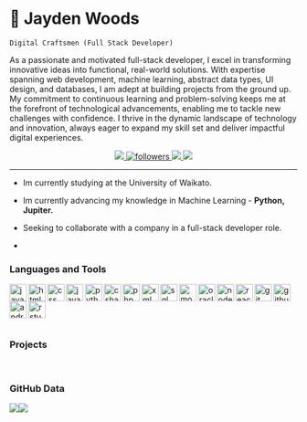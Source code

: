 <!-- Name -->
<div>
  <h1>🚀 Jayden Woods</h1>
</div>

<!-- job title -->
<code>Digital Craftsmen (Full Stack Developer)</code>

<!-- PROFILE PARAGRAPH -->
<div>
  <p>
    As a passionate and motivated full-stack developer, I excel in transforming innovative ideas into functional, real-world       solutions. With expertise spanning web development, machine learning, abstract data types, UI design, and databases, I am      adept at building projects from the ground up. My commitment to continuous learning and problem-solving keeps me at the        forefront of technological advancements, enabling me to tackle new challenges with confidence. I thrive in the dynamic         landscape of technology and innovation, always eager to expand my skill set and deliver impactful digital experiences.
  </p>
</div>

<!-- LINKS -->
<!-- LINKEDIN -->
<div>
  <p align="center" dir="auto">
    <a href="https://www.linkedin.com/in/jaydenwoods/" rel="nofollow" title="Connect on Linkedin">
      <img src="https://camo.githubusercontent.com/e8dbf62a04af86d46001864cd22338d8a8474486a0e976ec695580027c373c79/68747470733a2f2f696d672e736869656c64732e696f2f62616467652f6c696e6b6564696e2d2532333030373742352e7376673f267374796c653d666f722d7468652d6261646765266c6f676f3d6c696e6b6564696e266c6f676f436f6c6f723d7768697465" data-canonical-src="https://img.shields.io/badge/linkedin-%230077B5.svg?&amp;style=for-the-badge&amp;logo=linkedin&amp;logoColor=white" style="max-width: 100%;">
    </a>
  <!-- GITHUB FOLLOWERS -->
    <a href="https://github.com/JaydenxWoods?tab=followers" title="Follow me on Github">
      <img alt="followers" src="https://img.shields.io/badge/Follow-royalblue?style=for-the-badge&logo=github" style="max-width: 100%;">
    </a>
    <!-- INSTAGRAM -->
    <a href="https://www.instagram.com/jaydenxwoods/" title="Follow me on Instagram">
      <img src="https://img.shields.io/badge/Instagram-salmon?style=for-the-badge&logo=instagram&logoColor=white" style="max-width: 100%;">
    </a>
    <!-- GMAIL -->
    <a href="mailto:jaydenxxwoods@gmail.com" title="Send me an email">
      <img src="https://img.shields.io/badge/Gmail-red?style=for-the-badge&logo=gmail&logoColor=white" style="max-width: 100%;">
    </a>
  </p>
</div>
<hr></hr>

<div>
  <ul>
    <li><p>Im currently studying at the University of Waikato.</p></li>
    <li><p>Im currently advancing my knowledge in Machine Learning - <b>Python, Jupiter.</b></p></li>
    <li><p>Seeking to collaborate with a company in a full-stack developer role.</p></li>
    <li><p></p></li>
  </ul>
</div>

<!-- LANGUAGES AND TOOLS -->
<div>
  <div dir="auto">
    <h3 dir="auto">Languages and Tools</h3>
  </div>
  <div>
    <p>
      <a target="_blank">
        <img align="left" alt="java" width="30px" title="Java" src="https://cdn.jsdelivr.net/gh/devicons/devicon@latest/icons/java/java-original.svg"/>
      </a>
      <a target="_blank">
        <img align="left" alt="html" width="30px" title="HTML" src="https://cdn.jsdelivr.net/gh/devicons/devicon@latest/icons/html5/html5-original.svg"/>
      </a>
      <a target="_blank">
        <img align="left" alt="css" width="30px" title="CSS" src="https://cdn.jsdelivr.net/gh/devicons/devicon@latest/icons/css3/css3-original.svg"/>
      </a>
      <a target="_blank">
        <img align="left" alt="javascript" width="30px" title="JavaScript" src="https://cdn.jsdelivr.net/gh/devicons/devicon@latest/icons/javascript/javascript-original.svg"/>
      </a>
      <a target="_blank">
        <img align="left" alt="python" width="30px" title="Python" src="https://cdn.jsdelivr.net/gh/devicons/devicon@latest/icons/python/python-original.svg"/>
      </a>
      <a target="_blank">
        <img align="left" alt="csharp" width="30px" title="CSharp" src="https://cdn.jsdelivr.net/gh/devicons/devicon@latest/icons/csharp/csharp-original.svg"/>
      </a>
      <a target="_blank">
        <img align="left" alt="php" width="30px" title="PHP" src="https://cdn.jsdelivr.net/gh/devicons/devicon@latest/icons/php/php-original.svg"/>
      </a>
      <a target="_blank">
        <img align="left" alt="xml" width="30px" title="XML" src="https://cdn.jsdelivr.net/gh/devicons/devicon@latest/icons/xml/xml-original.svg"/>
      </a>
      <a target="_blank">
        <img align="left" alt="sql" width="30px" title="MySQL" src="https://cdn.jsdelivr.net/gh/devicons/devicon@latest/icons/mysql/mysql-original.svg"/>
      </a>
      <a target="_blank">
        <img align="left" alt="mongodb" width="30px" title="MongoDB" src="https://cdn.jsdelivr.net/gh/devicons/devicon@latest/icons/mongodb/mongodb-original.svg"/>
      </a>
      <a target="_blank">
        <img align="left" alt="oracle" width="30px" title="Oracle" src="https://cdn.jsdelivr.net/gh/devicons/devicon@latest/icons/oracle/oracle-original.svg"/>
      </a>
      <a target="_blank">
        <img align="left" alt="nodejs" width="30px" title="NodeJS" src="https://cdn.jsdelivr.net/gh/devicons/devicon@latest/icons/nodejs/nodejs-original.svg"/>
      </a>
      <a target="_blank">
        <img align="left" alt="react" width="30px" title="React" src="https://cdn.jsdelivr.net/gh/devicons/devicon@latest/icons/react/react-original.svg"/>
      </a>
      <a target="_blank">
        <img align="left" alt="git" width="30px" title="Git" src="https://cdn.jsdelivr.net/gh/devicons/devicon@latest/icons/git/git-original.svg"/>
      </a>
      <a target="_blank">
        <img align="left" alt="github" width="30px" title="GitHub" src="https://cdn.jsdelivr.net/gh/devicons/devicon@latest/icons/github/github-original.svg"/>
      </a>
      <a target="_blank">
        <img align="left" alt="androidstudio" width="30px" title="AndroidStudio" src="https://cdn.jsdelivr.net/gh/devicons/devicon@latest/icons/androidstudio/androidstudio-original.svg"/>
      </a>
      <a target="_blank">
        <img align="left" alt="rstudio" width="30px" title="RStudio" src="https://cdn.jsdelivr.net/gh/devicons/devicon@latest/icons/rstudio/rstudio-original.svg"/>
      </a>
    </p>
  </div>
</div>
<br>
<h1 dir="auto"></h1>
<br>

<!-- PROJECTS -->
<div>
  <div>
    <h3>Projects</h3>
  </div>
</div>
<br>
<!-- STATS -->
<div>
  <div>
    <h3>GitHub Data</h3>
    <div style="display: flex">
      <img style="height: 180px:" src="https://github-readme-stats.vercel.app/api?username=JaydenxWoods&theme=vue-dark&show_icons=true&hide_border=true&count_private=true"/>
      <img style="height: 180px:" src="https://github-readme-stats.vercel.app/api/top-langs/?username=JaydenxWoods&theme=vue-dark&show_icons=true&hide_border=true&layout=compact" />
    </div>
  </div>
</div>
